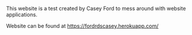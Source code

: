 This website is a test created by Casey Ford to mess around with website applications.

Website can be found at https://fordrdscasey.herokuapp.com/
